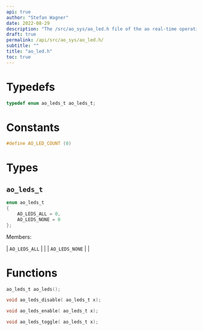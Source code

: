 ```yaml
---
api: true
author: "Stefan Wagner"
date: 2022-08-29
description: "The /src/ao_sys/ao_led.h file of the ao real-time operating system."
draft: true
permalink: /api/src/ao_sys/ao_led.h/
subtitle: ""
title: "ao_led.h"
toc: true
---
```


# Typedefs

```c
typedef enum ao_leds_t ao_leds_t;
```

# Constants

```c
#define AO_LED_COUNT (0)
```

# Types

## `ao_leds_t`

```c
enum ao_leds_t
{
    AO_LEDS_ALL = 0,
    AO_LEDS_NONE = 0
};
```

Members:

| `AO_LEDS_ALL` | |
| `AO_LEDS_NONE` | |

# Functions

```c
ao_leds_t ao_leds();
```

```c
void ao_leds_disable( ao_leds_t x);
```

```c
void ao_leds_enable( ao_leds_t x);
```

```c
void ao_leds_toggle( ao_leds_t x);
```

